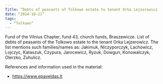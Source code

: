 ```yaml
---
Title: “Debts of peasants of Tolkowo estate to tenant Orka Lejzerowicz in 1825”
date: “2024-10-21”
tags:
  - “Tolkowo”
---
```


Fund of the Vilnius Chapter, fund 43, church funds, Braszewicze.
List of debts of peasants of the Tolkowo estate to the tenant Orka Lejzerowicz.
The list mentions such families/names as: Jakimuk, Niczyporczyk, Lachowicz, Lojczyc, Kataszuk, Czypura, Jarocewicz, Ryzuk, Dowgun, Konowalczyk, Olerzko, Zuhulicz.



References and information used in the material:
- https://www.epaveldas.lt
